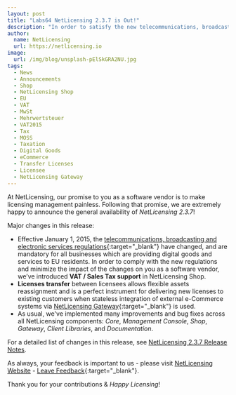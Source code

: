 ```yaml
---
layout: post
title: "Labs64 NetLicensing 2.3.7 is Out!"
description: "In order to satisfy the new telecommunications, broadcasting and electronic services rules we’ve introduced VAT/Sales Tax ID Support in NetLicensing Shop"
author:
  name: NetLicensing
  url: https://netlicensing.io
image:
  url: /img/blog/unsplash-pElSkGRA2NU.jpg
tags:
  - News
  - Announcements
  - Shop
  - NetLicensing Shop
  - EU
  - VAT
  - MwSt
  - Mehrwertsteuer
  - VAT2015
  - Tax
  - MOSS
  - Taxation
  - Digital Goods
  - eCommerce
  - Transfer Licenses
  - Licensee
  - NetLicensing Gateway
---
```


At NetLicensing, our promise to you as a software vendor is to make licensing management painless. Following that promise, we are extremely happy to announce the general availability of *NetLicensing 2.3.7*!

Major changes in this release:

* Effective January 1, 2015, the [telecommunications, broadcasting and electronic services regulations](http://ec.europa.eu/taxation_customs/business/vat/telecommunications-broadcasting-electronic-services_en){:target="_blank"} have changed, and are mandatory for all businesses which are providing digital goods and services to EU residents. In order to comply with the new regulations and minimize the impact of the changes on you as a software vendor, we’ve introduced **VAT / Sales Tax support** in NetLicensing Shop.
* **Licenses transfer** between licensees allows flexible assets reassignment and is a perfect instrument for delivering new licenses to existing customers when stateless integration of external e-Commerce systems via [NetLicensing Gateway](https://github.com/Labs64/NetLicensing-Gateway){:target="_blank"} is used.
* As usual, we've implemented many improvements and bug fixes across all NetLicensing components: *Core*, *Management Console*, *Shop*, *Gateway*, *Client Libraries*, and *Documentation*.

For a detailed list of changes in this release, see [NetLicensing 2.3.7 Release Notes](https://www.labs64.de/confluence/x/jgHx).

As always, your feedback is important to us - please visit [NetLicensing Website](https://netlicensing.io) - [Leave Feedback](https://netlicensing.uservoice.com/){:target="_blank"}.

Thank you for your contributions & *Happy Licensing*!

